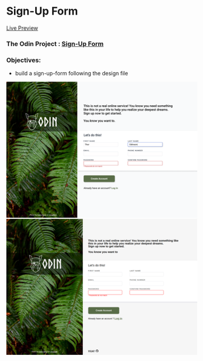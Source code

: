 # Sign-Up Form

[Live Preview](https://vsilagy.github.io/sign-up-form/)

### **The Odin Project** : [Sign-Up Form](https://www.theodinproject.com/lessons/node-path-intermediate-html-and-css-sign-up-form)

### Objectives:

- build a sign-up-form following the design file

![sign-up-form](./assets/sign-up-form.png)
![screenshot](./assets/screenshot.png)
